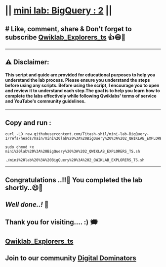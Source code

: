 # || [mini lab: BigQuery : 2](https://www.cloudskillsboost.google/games/5701/labs/36436) ||

## # Like, comment, share & Don't forget to subscribe [Qwiklab_Explorers_ts](https://youtube.com/@titashshil?si=RgamNu1dc9jVIbJN) 👍😄🤝

---
## ⚠️ **Disclaimer:**
#### This script and guide are provided for educational purposes to help you understand the lab process. Please ensure you understand the steps before using any scripts. Before using the script, I encourage you to open and review it to understand each step.The goal is to help you learn how to complete the labs effectively while following Qwiklabs' terms of service and YouTube's community guidelines.
---

## Copy and run :

```
curl -LO raw.githubusercontent.com/Titash-shil/mini-lab-BigQuery-1/refs/heads/main/mini%20lab%20%3A%20BigQuery%20%3A%202_QWIKLAB_EXPLORERS_TS.sh

sudo chmod +x mini%20lab%20%3A%20BigQuery%20%3A%202_QWIKLAB_EXPLORERS_TS.sh

./mini%20lab%20%3A%20BigQuery%20%3A%202_QWIKLAB_EXPLORERS_TS.sh
```
---

## Congratulations ..!!🎉  You completed the lab shortly..😃💯

## *Well done..!* 👏

## Thank you for visiting.... :) 🗯️

## [Qwiklab_Explorers_ts](https://youtube.com/@titashshil?si=RgamNu1dc9jVIbJN)

## Join to our community [Digital Dominators](https://chat.whatsapp.com/J0o1beFGCHfJ8ZHGKjcqkd)
